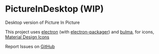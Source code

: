 # PictureInDesktop (WIP)
Desktop version of Picture In Picture

This project uses [electron](https://electronjs.org/) (with [electron-packager](https://www.npmjs.com/package/electron-packager)) and [bulma](https://bulma.io/), for icons, [Material Design Icons](https://materialdesignicons.com/)

Report Issues on [GitHub](https://github.com/SofianeLeCubeur/PictureInDesktop/issue)